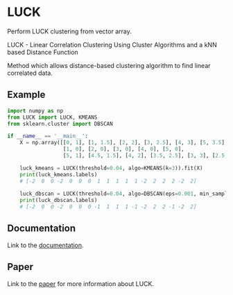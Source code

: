 # LUCK

Perform LUCK clustering from vector array.

LUCK - Linear Correlation Clustering Using Cluster Algorithms and a kNN based Distance Function

Method which allows distance-based clustering algorithm to find linear correlated data.

## Example
```python
import numpy as np
from LUCK import LUCK, KMEANS
from sklearn.cluster import DBSCAN

if __name__ == '__main__':
    X = np.array([[0, 1], [1, 1.5], [2, 2], [3, 2.5], [4, 3], [5, 3.5], [6, 4],
                  [1, 0], [2, 0], [3, 0], [4, 0], [5, 0],
                  [5, 1], [4.5, 1.5], [4, 2], [3.5, 2.5], [3, 3], [2.5, 3.5]])

    luck_kmeans = LUCK(threshold=0.04, algo=KMEANS(k=3)).fit(X)
    print(luck_kmeans.labels)
    # [-2  0  0 -2  0  0  0  1  1  1  1  1 -2  2  2  2 -2  2]
    
    luck_dbscan = LUCK(threshold=0.04, algo=DBSCAN(eps=0.001, min_samples=3)).fit(X)
    print(luck_dbscan.labels)
    # [-2  0  0 -2  0  0  0 -1  1  1  1 -1 -2  2  2 -1 -2  2]
```

## Documentation
Link to the [documentation](./docs/index.html).

## Paper
Link to the [paper](https://dl.acm.org/doi/abs/10.1145/3335783.3335801) for more information about LUCK.

